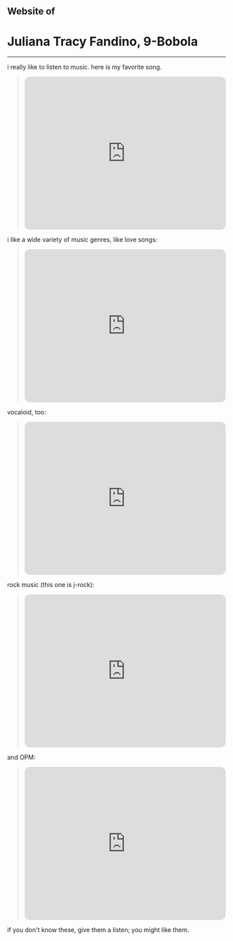 ## Website of
# **Juliana Tracy Fandino, 9-Bobola** 

---
i really like to listen to music. here is my favorite song. 
> <iframe style="border-radius:12px" src="https://open.spotify.com/embed/track/2BHj31ufdEqVK5CkYDp9mA?utm_source=generator" width="100%" height="352" frameBorder="0" allowfullscreen="" allow="autoplay; clipboard-write; encrypted-media; fullscreen; picture-in-picture" loading="lazy"></iframe>

i like a wide variety of music genres, like love songs:
> <iframe style="border-radius:12px" src="https://open.spotify.com/embed/track/5QjwnfOXbx8iiC4WN9WGJ7?utm_source=generator" width="100%" height="352" frameBorder="0" allowfullscreen="" allow="autoplay; clipboard-write; encrypted-media; fullscreen; picture-in-picture" loading="lazy"></iframe>

vocaloid, too:
> <iframe style="border-radius:12px" src="https://open.spotify.com/embed/track/2aynz3Jga5PCBOAK7F0FT8?utm_source=generator" width="100%" height="352" frameBorder="0" allowfullscreen="" allow="autoplay; clipboard-write; encrypted-media; fullscreen; picture-in-picture" loading="lazy"></iframe>

rock music (this one is j-rock):
> <iframe style="border-radius:12px" src="https://open.spotify.com/embed/track/7r46PpiDGgW7cQwXMHS5lU?utm_source=generator" width="100%" height="352" frameBorder="0" allowfullscreen="" allow="autoplay; clipboard-write; encrypted-media; fullscreen; picture-in-picture" loading="lazy"></iframe>

and OPM:
> <iframe style="border-radius:12px" src="https://open.spotify.com/embed/track/6UGrgPcISfwGeDikA4YpEv?utm_source=generator" width="100%" height="352" frameBorder="0" allowfullscreen="" allow="autoplay; clipboard-write; encrypted-media; fullscreen; picture-in-picture" loading="lazy"></iframe>

if you don't know these, give them a listen; you might like them.
